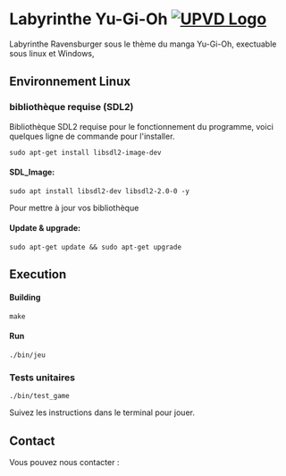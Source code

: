# Labyrinthe Yu-Gi-Oh [![UPVD Logo](https://upload.wikimedia.org/wikipedia/fr/e/e6/UPVD_logo.svg)](https://www.univ-perp.fr)

Labyrinthe Ravensburger sous le thème du manga Yu-Gi-Oh, exectuable sous linux et Windows, 
## Environnement Linux
### bibliothèque requise (SDL2)
Bibliothèque SDL2 requise pour le fonctionnement du programme, voici quelques ligne de commande pour l'installer.
```shell
sudo apt-get install libsdl2-image-dev
```
#### SDL_Image:
```shell
sudo apt install libsdl2-dev libsdl2-2.0-0 -y
```
Pour mettre à jour vos bibliothèque
#### Update & upgrade:
```shell
sudo apt-get update && sudo apt-get upgrade
```
## Execution
#### Building
```shell
make
```
#### Run
```shell
./bin/jeu
```
### Tests unitaires
```shell
./bin/test_game
```
Suivez les instructions dans le terminal pour jouer.

## Contact
Vous pouvez nous contacter : 


